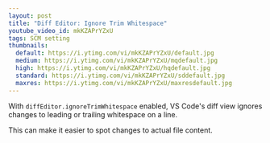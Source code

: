 ```yaml
---
layout: post
title: "Diff Editor: Ignore Trim Whitespace"
youtube_video_id: mkKZAPrYZxU
tags: SCM setting
thumbnails:
  default: https://i.ytimg.com/vi/mkKZAPrYZxU/default.jpg
  medium: https://i.ytimg.com/vi/mkKZAPrYZxU/mqdefault.jpg
  high: https://i.ytimg.com/vi/mkKZAPrYZxU/hqdefault.jpg
  standard: https://i.ytimg.com/vi/mkKZAPrYZxU/sddefault.jpg
  maxres: https://i.ytimg.com/vi/mkKZAPrYZxU/maxresdefault.jpg
---
```


With `diffEditor.ignoreTrimWhitespace` enabled, VS Code's diff view ignores changes to leading or trailing whitespace on a line.

This can make it easier to spot changes to actual file content.
